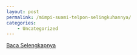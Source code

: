 ```yaml
---
layout: post
permalink: /mimpi-suami-telpon-selingkuhannya/
categories:
    - Uncategorized
---
```


[Baca Selengkapnya](/06)
